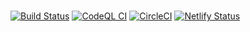 
# 

[![Build Status](https://app.travis-ci.com/danydodson/danydodson-dev.svg?branch=main)](https://app.travis-ci.com/danydodson/danydodson-dev) 
[![CodeQL CI](https://github.com/danydodson/danydodson-dev/actions/workflows/codeql.yml/badge.svg?branch=main)](https://github.com/danydodson/danydodson-dev/actions/workflows/codeql.yml) 
[![CircleCI](https://circleci.com/gh/danydodson/danydodson-dev/tree/main.svg?style=shield)](https://circleci.com/gh/danydodson/danydodson-dev/tree/main)
[![Netlify Status](https://api.netlify.com/api/v1/badges/35b3443b-de51-489b-8c5f-3f35773b85bd/deploy-status/)](https://danydodson-dev.netlify.app)
<!-- [![CircleCI](https://circleci.com/gh/danydodson/danydodson-dev/tree/main.svg?style=svg)](https://circleci.com/gh/danydodson/danydodson-dev/tree/main) -->
